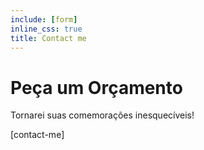 ```yaml
---
include: [form]
inline_css: true
title: Contact me
---
```


# Peça um Orçamento
Tornarei suas comemorações inesquecíveis!

[contact-me]
